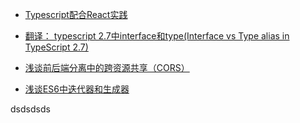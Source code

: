 
- [Typescript配合React实践](https://github.com/helios741/myblog/blob/1.1/src/2018/1015/Typescript%E9%85%8D%E5%90%88React%E5%AE%9E%E8%B7%B5.md)
- [翻译： typescript 2.7中interface和type(Interface vs Type alias in TypeScript 2.7)](https://github.com/helios741/myblog/blob/1.1/src/2018/1215/%E7%BF%BB%E8%AF%91%EF%BC%9A%20typescript%202.7%E4%B8%ADinterface%E5%92%8Ctype(Interface%20vs%20Type%20alias%20in%20TypeScript%202.7).md)
- [浅谈前后端分离中的跨资源共享（CORS）](https://github.com/helios741/myblog/blob/1.1/src/2018/1225/%E6%B5%85%E8%B0%88%E5%89%8D%E5%90%8E%E7%AB%AF%E5%88%86%E7%A6%BB%E4%B8%AD%E7%9A%84%E8%B7%A8%E8%B5%84%E6%BA%90%E5%85%B1%E4%BA%AB%EF%BC%88CORS%EF%BC%89.md)

- [浅谈ES6中迭代器和生成器](https://github.com/helios741/myblog/issues/35)


dsdsdsds
